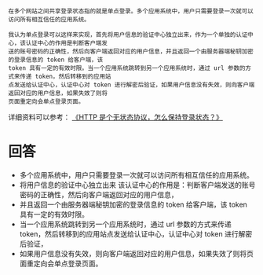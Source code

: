 ```
在多个网站之间共享登录状态指的就是单点登录。多个应用系统中，用户只需要登录一次就可以访问所有相互信任的应用系统。

我认为单点登录可以这样来实现，首先将用户信息的验证中心独立出来，作为一个单独的认证中心，该认证中心的作用是判断客户端发
送的账号密码的正确性，然后向客户端返回对应的用户信息，并且返回一个由服务器端秘钥加密的登录信息的 token 给客户端，该
token 具有一定的有效时限。当一个应用系统跳转到另一个应用系统时，通过 url 参数的方式来传递 token，然后转移到的应用站
点发送给认证中心，认证中心对 token 进行解密后验证，如果用户信息没有失效，则向客户端返回对应的用户信息，如果失效了则将
页面重定向会单点登录页面。
```

详细资料可以参考：
[《HTTP 是个无状态协议，怎么保持登录状态？》](https://www.zhihu.com/question/35906139)

# 回答

- 多个应用系统中，用户只需要登录一次就可以访问所有相互信任的应用系统。
- 将用户信息的验证中心独立出来 该认证中心的作用是：判断客户端发送的账号密码的正确性，然后向客户端返回对应的用户信息，
- 并且返回一个由服务器端秘钥加密的登录信息的 token 给客户端，该 token 具有一定的有效时限。
- 当一个应用系统跳转到另一个应用系统时，通过 url 参数的方式来传递 token，然后转移到的应用站点发送给认证中心，认证中心对 token 进行解密后验证，
- 如果用户信息没有失效，则向客户端返回对应的用户信息，如果失效了则将页面重定向会单点登录页面。
